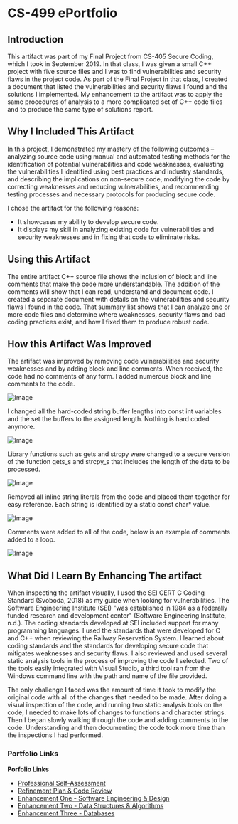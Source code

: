 # CS-499 ePortfolio

## Introduction

This artifact was part of my Final Project from CS-405 Secure Coding, which I took in September 2019. In that class, I was given a small C++ project with five source files and I was to find vulnerabilities and security flaws in the project code. As part of the Final Project in that class, I created a document that listed the vulnerabilities and security flaws I found and the solutions I implemented.
My enhancement to the artifact was to apply the same procedures of analysis to a more complicated set of C++ code files and to produce the same type of solutions report.

## Why I Included This Artifact

In this project, I demonstrated my mastery of the following outcomes – analyzing source code using manual and automated testing methods for the identification of potential vulnerabilities and code weaknesses, evaluating the vulnerabilities I identified using best practices and industry standards, and describing the implications on non-secure code, modifying the code by correcting weaknesses and reducing vulnerabilities, and recommending testing processes and necessary protocols for producing secure code.

I chose the artifact for the following reasons:
- It showcases my ability to develop secure code.
- It displays my skill in analyzing existing code for vulnerabilities and security weaknesses and in fixing that code to eliminate risks.

## Using this Artifact

The entire artifact C++ source file shows the inclusion of block and line comments that make the code more understandable. The addition of the comments will show that I can read, understand and document code. I created a separate document with details on the vulnerabilities and security flaws I found in the code. That summary list shows that I can analyze one or more code files and determine where weaknesses, security flaws and bad coding practices exist, and how I fixed them to produce robust code.

## How this Artifact Was Improved

The artifact was improved by removing code vulnerabilities and security weaknesses and by adding block and line comments. When received, the code had no comments of any form. I added numerous block and line comments to the code.

![Image](images/E2/TopLevelCommentBlockAdded.png)

I changed all the hard-coded string buffer lengths into const int variables and the set the buffers to the assigned length. Nothing is hard coded anymore.

![Image](images/E2/ConstInt.png)

Library functions such as gets and strcpy were changed to a secure version of the function gets_s and strcpy_s that includes the length of the data to be processed.

![Image](images/E2/Strcpy.png)

Removed all inline string literals from the code and placed them together for easy reference. Each string is identified by a static const char*  value.

![Image](images/E2/StringLiterals.png)

Comments were added to all of the code, below is an example of comments added to a loop.

![Image](images/E2/CodeComments.png)

## What Did I Learn By Enhancing The artifact

When inspecting the artifact visually, I used the SEI CERT C Coding Standard (Svoboda, 2018) as my guide when looking for vulnerabilities. The Software Engineering Institute (SEI) "was established in 1984 as a federally funded research and development center" (Software Engineering Institute, n.d.). The coding standards developed at SEI included support for many programming languages. I used the standards that were developed for C and C++ when reviewing the Railway Reservation System. I learned about coding standards and the standards for developing secure code that mitigates weaknesses and security flaws.
I also reviewed and used several static analysis tools in the process of improving the code I selected. Two of the tools easily integrated with Visual Studio, a third tool ran from the Windows command line with the path and name of the file provided.

The only challenge I faced was the amount of time it took to modify the original code with all of the changes that needed to be made. After doing a visual inspection of the code, and running two static analysis tools on the code, I needed to make lots of changes to functions and character strings. Then I began slowly walking through the code and adding comments to the code. Understanding and then documenting the code took more time than the inspections I had performed.

### Portfolio Links

**Porfolio Links**<br>
* [Professional Self-Assessment](index.html)<br>
* [Refinement Plan & Code Review](CodeReview.html)<br>
* [Enhancement One - Software Engineering & Design](EnhancementOne.md)<br>
* [Enhancement Two - Data Structures & Algorithms](EnhancementTwo.md)<br>
* [Enhancement Three - Databases](EnhancementThree.md)
